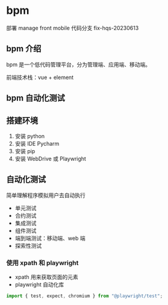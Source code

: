 # bpm

部署 manage front mobile 代码分支 fix-hqs-20230613

## bpm 介绍

bpm 是一个低代码管理平台，分为管理端、应用端、移动端。

前端技术栈：vue + element

## bpm 自动化测试

## 搭建环境

1. 安装 python
2. 安装 IDE Pycharm
3. 安装 pip
4. 安装 WebDrive 或 Playwright

## 自动化测试

简单理解程序模拟用户去自动执行

- 单元测试
- 合约测试
- 集成测试
- 组件测试
- 端到端测试：移动端、web 端
- 探索性测试

### 使用 xpath 和 playwright

- xpath 用来获取页面的元素
- playwright 自动化库

```js
import { test, expect, chromium } from "@playwright/test";
```
